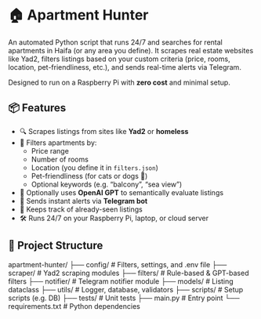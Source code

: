# 🏠 Apartment Hunter

An automated Python script that runs 24/7 and searches for rental apartments in Haifa (or any area you define). It scrapes real estate websites like Yad2, filters listings based on your custom criteria (price, rooms, location, pet-friendliness, etc.), and sends real-time alerts via Telegram.

Designed to run on a Raspberry Pi with **zero cost** and minimal setup.

## 📦 Features

- 🔍 Scrapes listings from sites like **Yad2** or **homeless**
- 🎯 Filters apartments by:
  - Price range
  - Number of rooms
  - Location (you define it in `filters.json`)
  - Pet-friendliness (for cats or dogs 🐾)
  - Optional keywords (e.g. “balcony”, “sea view”)
- 🤖 Optionally uses **OpenAI GPT** to semantically evaluate listings
- 📲 Sends instant alerts via **Telegram bot**
- 💾 Keeps track of already-seen listings
- 🛠️ Runs 24/7 on your Raspberry Pi, laptop, or cloud server

## 📁 Project Structure

apartment-hunter/
├── config/ # Filters, settings, and .env file
├── scraper/ # Yad2 scraping modules
├── filters/ # Rule-based & GPT-based filters
├── notifier/ # Telegram notifier module
├── models/ # Listing dataclass
├── utils/ # Logger, database, validators
├── scripts/ # Setup scripts (e.g. DB)
├── tests/ # Unit tests
├── main.py # Entry point
└── requirements.txt # Python dependencies